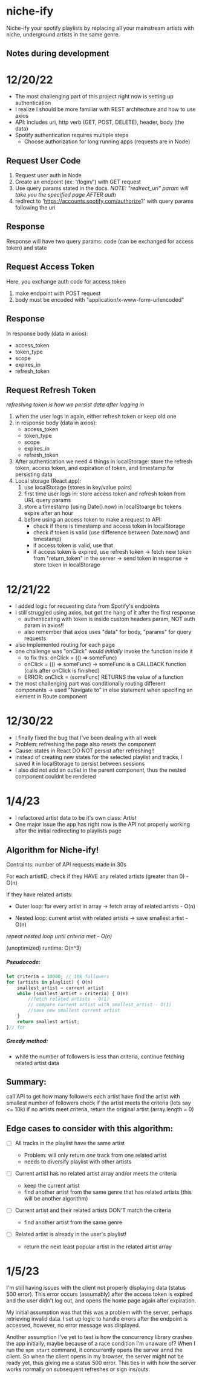 # niche-ify
Niche-ify your spotify playlists by replacing all your mainstream artists with niche, underground artists in the same genre.

## Notes during development

# 12/20/22
- The most challenging part of this project right now is setting up authentication
- I realize I should be more familiar with REST architecture and how to use axios
- API: includes uri, http verb (GET, POST, DELETE), header, body (the data)
- Spotify authentication requires multiple steps
    - Choose authorization for long running apps (requests are in Node)

## Request User Code
1. Request user auth in Node
2. Create an endpoint (ex: '/login/') with GET request
3. Use query params stated in the docs. *NOTE: "redirect_uri" param will take you the specified page AFTER auth*
4. redirect to 'https://accounts.spotify.com/authorize?' with query params following the uri

## Response
Response will have two query params: code (can be exchanged for access token) and state

## Request Access Token
Here, you exchange auth code for access token
1. make endpoint with POST request
2. body must be encoded with "application/x-www-form-urlencoded"

## Response
In response body (data in axios): 
- access_token
- token_type
- scope
- expires_in
- refresh_token

## Request Refresh Token
*refreshing token is how we persist data after logging in*
1. when the user logs in again, either refresh token or keep old one
2. in response body (data in axios): 
    - access_token
    - token_type
    - scope
    - expires_in
    - refresh_token
3. After authentication we need 4 things in localStorage: store the refresh token, access token, and expiration of token, and timestamp for persisting data
4. Local storage (React app):
    1. use localStorage (stores in key/value pairs)
    2. first time user logs in: store access token and refresh token from URL query params
    3. store a timestamp (using Date().now) in localStoarge bc tokens expire after an hour
    4. before using an access token to make a request to API:
        - check if there is timestamp and access token in localStorage
        - check if token is valid (use difference between Date.now() and timestamp)
        - if access token is valid, use that
        - if access token is expired, use refresh token -> fetch new token from "return_token" in the server -> send token in response -> store token in localStorage

# 12/21/22
- I added logic for requesting data from Spotify's endpoints
- I still struggled using axios, but got the hang of it after the first response
    - authenticating with token is inside custom headers param, NOT auth param in axios!!
    - also remember that axios uses "data" for body, "params" for query requests 
- also implemented routing for each page
- one challenge was "onClick" would *initially* invoke the function inside it
    - to fix this: onClick = (() => someFunc)
    - onClick = (() => someFunc) -> someFunc is a CALLBACK function (calls after onClick is finished)
    - ERROR: onClick = (someFunc) RETURNS the value of a function
- the most challenging part was conditionally routing different components -> used "Navigate to" in else statement when specifing an element in Route component

# 12/30/22
- I finally fixed the bug that I've been dealing with all week
- Problem: refreshing the page also resets the component
- Cause: states in React DO NOT persist after refreshing!!
- instead of creating new states for the selected playlist and tracks, I saved it in localStorage to persist between sessions
- I also did not add an outlet in the parent component, thus the nested component couldnt be rendered

# 1/4/23
- I refactored artist data to be it's own class: Artist
- One major issue the app has right now is the API not properly working after the initial redirecting to playlists page

## Algorithm for Niche-ify!
Contraints: number of API requests made in 30s

For each artistID, check if they HAVE any related artists (greater than 0) - O(n)

If they have related artists:

- Outer loop: for every artist in array -> fetch array of related artists - O(n)

- Nested loop: current artist with related artists -> save smallest artist - O(n)

*repeat nested loop until criteria met - O(n)*

(unoptimized) runtime: O(n^3)

##### Pseudocode:
```javascript
let criteria = 10000; // 10k followers
for (artists in playlist) { O(n)
    smallest_artist = current artist
    while (smallest_artist > criteria) { O(n)
        //fetch related artists - O(1)
        // compare current artist with smallest_artist - O(1) 
        //save new smallest current artist
    }
    return smallest artist;
}// for
```

##### Greedy method: 
- while the number of followers is less than criteria, continue fetching related artist data

## Summary:
call API to get how many followers each artist have
find the artist with smallest number of followers
check if the artist meets the criteria (lets say <= 10k)
if no artists meet criteria, return the original artist (array.length = 0)

## Edge cases to consider with this algorithm:
- [ ] All tracks in the playlist have the same artist
    - Problem: will only return *one* track from one related artist
    - needs to diversify playlist with other artists

- [ ] Current artist has no related artist array and/or meets the criteria
    - keep the current artist
    - find another artist from the same genre that has related artists (this will be another algorithm)

- [ ] Current artist and their related artists DON'T match the criteria
    - find another artist from the same genre

- [ ] Related artist is already in the user's playlist!
    - return the next least popular artist in the related artist array

# 1/5/23

I'm still having issues with the client not properly displaying data (status 500 error). This error occurs (assumably) after the access token is expired and the user didn't log out, and opens the home page again after expiration.

My initial assumption was that this was a problem with the server, perhaps retrieving invalid data. I set up logic to handle errors after the endpoint is accessed, however, no error message was displayed.

Another assumption I've yet to test is how the concurrency library crashes the app initially, maybe because of a race condition I'm unaware of? When I run the `npm start` command, it concurrently opens the server annd the client. So when the client opens in my browser, the server might not be ready yet, thus giving me a status 500 error. This ties in with how the server works normally on subsequent refreshes or sign ins/outs.
